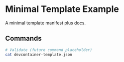 # Minimal Template Example

A minimal template manifest plus docs.

## Commands
```sh
# Validate (future command placeholder)
cat devcontainer-template.json
```
